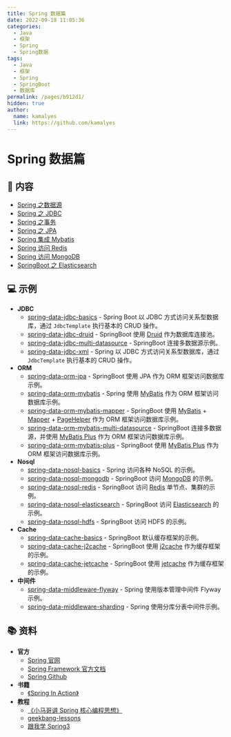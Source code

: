 ```yaml
---
title: Spring 数据篇
date: 2022-09-18 11:05:36
categories: 
  - Java
  - 框架
  - Spring
  - Spring数据
tags: 
  - Java
  - 框架
  - Spring
  - SpringBoot
  - 数据库
permalink: /pages/b912d1/
hidden: true
author: 
  name: kamalyes
  link: https://github.com/kamalyes
---
```


# Spring 数据篇

## 📖 内容

- [Spring 之数据源](01.Spring之数据源.md)
- [Spring 之 JDBC](02.Spring之JDBC.md)
- [Spring 之事务](03.Spring之事务.md)
- [Spring 之 JPA](04.Spring之JPA.md)
- [Spring 集成 Mybatis](10.Spring集成Mybatis.md)
- [Spring 访问 Redis](21.Spring访问Redis.md)
- [Spring 访问 MongoDB](22.Spring访问MongoDB.md)
- [SpringBoot 之 Elasticsearch](24.SpringBoot之Elasticsearch.md)

## 💻 示例

- **JDBC**
  - [spring-data-jdbc-basics](https://github.com/kamalyes/kamalyes.github.io/tree/master/codes/data/jdbc/basics) - Spring Boot 以 JDBC 方式访问关系型数据库，通过 `JdbcTemplate` 执行基本的 CRUD 操作。
  - [spring-data-jdbc-druid](https://github.com/kamalyes/kamalyes.github.io/tree/master/codes/data/jdbc/druid) - SpringBoot 使用 [Druid](https://github.com/alibaba/druid) 作为数据库连接池。
  - [spring-data-jdbc-multi-datasource](https://github.com/kamalyes/kamalyes.github.io/tree/master/codes/data/jdbc/multi-datasource) - SpringBoot 连接多数据源示例。
  - [spring-data-jdbc-xml](https://github.com/kamalyes/kamalyes.github.io/tree/master/codes/data/jdbc/xml) - Spring 以 JDBC 方式访问关系型数据库，通过 `JdbcTemplate` 执行基本的 CRUD 操作。
- **ORM**
  - [spring-data-orm-jpa](https://github.com/kamalyes/kamalyes.github.io/tree/master/codes/data/orm/jpa) - SpringBoot 使用 JPA 作为 ORM 框架访问数据库示例。
  - [spring-data-orm-mybatis](https://github.com/kamalyes/kamalyes.github.io/tree/master/codes/data/orm/mybatis) - Spring 使用 [MyBatis](https://github.com/mybatis/mybatis-3) 作为 ORM 框架访问数据库示例。
  - [spring-data-orm-mybatis-mapper](https://github.com/kamalyes/kamalyes.github.io/tree/master/codes/data/orm/mybatis-mapper) - SpringBoot 使用 [MyBatis](https://github.com/mybatis/mybatis-3) + [Mapper](https://github.com/abel533/Mapper) + [PageHelper](https://github.com/pagehelper/Mybatis-PageHelper) 作为 ORM 框架访问数据库示例。
  - [spring-data-orm-mybatis-multi-datasource](https://github.com/kamalyes/kamalyes.github.io/tree/master/codes/data/orm/mybatis-multi-datasource) - SpringBoot 连接多数据源，并使用 [MyBatis Plus](https://github.com/baomidou/mybatis-plus) 作为 ORM 框架访问数据库示例。
  - [spring-data-orm-mybatis-plus](https://github.com/kamalyes/kamalyes.github.io/tree/master/codes/data/orm/mybatis-plus) - SpringBoot 使用 [MyBatis Plus](https://github.com/baomidou/mybatis-plus) 作为 ORM 框架访问数据库示例。
- **Nosql**
  - [spring-data-nosql-basics](https://github.com/kamalyes/kamalyes.github.io/tree/master/codes/data/nosql/basics) - Spring 访问各种 NoSQL 的示例。
  - [spring-data-nosql-mongodb](https://github.com/kamalyes/kamalyes.github.io/tree/master/codes/data/nosql/mongodb) - SpringBoot 访问 [MongoDB](https://www.mongodb.com/) 的示例。
  - [spring-data-nosql-redis](https://github.com/kamalyes/kamalyes.github.io/tree/master/codes/data/nosql/redis) - SpringBoot 访问 [Redis](https://redis.io/) 单节点、集群的示例。
  - [spring-data-nosql-elasticsearch](https://github.com/kamalyes/kamalyes.github.io/tree/master/codes/data/nosql/elasticsearch) - SpringBoot 访问 [Elasticsearch](https://www.elastic.co/guide/index.html) 的示例。
  - [spring-data-nosql-hdfs](https://github.com/kamalyes/kamalyes.github.io/tree/master/codes/data/nosql/hdfs) - SpringBoot 访问 HDFS 的示例。
- **Cache**
  - [spring-data-cache-basics](https://github.com/kamalyes/kamalyes.github.io/tree/master/codes/data/cache/basics) - SpringBoot 默认缓存框架的示例。
  - [spring-data-cache-j2cache](https://github.com/kamalyes/kamalyes.github.io/tree/master/codes/data/cache/j2cache) - SpringBoot 使用 [j2cache](https://gitee.com/ld/J2Cache) 作为缓存框架的示例。
  - [spring-data-cache-jetcache](https://github.com/kamalyes/kamalyes.github.io/tree/master/codes/data/cache/jetcache) - SpringBoot 使用 [jetcache](https://github.com/alibaba/jetcache) 作为缓存框架的示例。
- **中间件**
  - [spring-data-middleware-flyway](https://github.com/kamalyes/kamalyes.github.io/tree/master/codes/data/middleware/flyway) - Spring 使用版本管理中间件 Flyway 示例。
  - [spring-data-middleware-sharding](https://github.com/kamalyes/kamalyes.github.io/tree/master/codes/data/middleware/sharding) - Spring 使用分库分表中间件示例。

## 📚 资料

- **官方**
  - [Spring 官网](https://spring.io/)
  - [Spring Framework 官方文档](https://docs.spring.io/spring-framework/docs/current/spring-framework-reference/index.html)
  - [Spring Github](https://github.com/spring-projects/spring-framework)
- **书籍**
  - [《Spring In Action》](https://item.jd.com/12622829.html)
- **教程**
  - [《小马哥讲 Spring 核心编程思想》](https://time.geekbang.org/course/intro/265)
  - [geekbang-lessons](https://github.com/geektime-geekbang/geekbang-lessons)
  - [跟我学 Spring3](http://jinnianshilongnian.iteye.com/blog/1482071)
